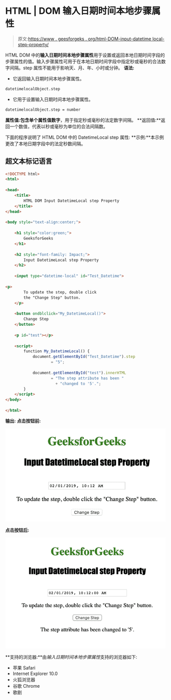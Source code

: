 # HTML | DOM 输入日期时间本地步骤属性

> 原文:[https://www . geesforgeks . org/html-DOM-input-datetime local-step-property/](https://www.geeksforgeeks.org/html-dom-input-datetimelocal-step-property/)

HTML DOM 中的**输入日期时间本地步骤属性**用于设置或返回本地日期时间字段的步骤属性的值。输入步骤属性可用于在本地日期时间字段中指定秒或毫秒的合法数字间隔。step 属性不能用于影响天、月、年、小时或分钟。
**语法:**

*   它返回输入日期时间本地步骤属性。

```html
datetimelocalObject.step
```

*   它用于设置输入日期时间本地步骤属性。

```html
datetimelocalObject.step = number
```

**属性值:**包含单个属性值**数字**，用于指定秒或毫秒的法定数字间隔。
**返回值:**返回一个数值，代表以秒或毫秒为单位的合法间隔数。

下面的程序说明了 HTML DOM 中的 DatetimeLocal step 属性:
**示例:**本示例更改了本地日期字段中的法定秒数间隔。

## 超文本标记语言

```html
<!DOCTYPE html>
<html>

<head>
    <title>
        HTML DOM Input DatetimeLocal step Property
    </title>
</head>

<body style="text-align:center;">

    <h1 style="color:green;">
        GeeksforGeeks
    </h1>

    <h2 style="font-family: Impact;">
        Input DatetimeLocal step Property
    </h2>

    <input type="datetime-local" id="Test_Datetime">

<p>
        To update the step, double click
        the "Change Step" button.
    </p>

    <button ondblclick="My_DatetimeLocal()">
        Change Step
    </button>

    <p id="test"></p>

    <script>
        function My_DatetimeLocal() {
            document.getElementById("Test_Datetime").step
                    = "5";

            document.getElementById("test").innerHTML
                    = "The step attribute has been "
                      + "changed to '5'.";
        }
    </script>
</body>

</html>                                               
```

**输出:**
**点击按钮前:**

![](img/5d12a673198f5082098e7600c260c3aa.png)

**点击按钮后:**

![](img/1b69809f69be904a6fcd68f30c9f611d.png)

**支持的浏览器:**由*输入日期时间本地步骤属性*支持的浏览器如下:

*   苹果 Safari
*   Internet Explorer 10.0
*   火狐浏览器
*   谷歌 Chrome
*   歌剧
